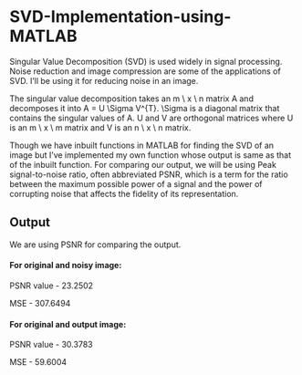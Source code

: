 # SVD-Implementation-using-MATLAB
Singular Value Decomposition (SVD) is used widely in signal processing. Noise reduction and image compression are some of the applications of SVD. I’ll be using it for reducing noise in an image.  

The singular value decomposition takes an m \ x \ n matrix A and decomposes it into A = U \Sigma V^{T}. \Sigma is a diagonal matrix that contains the singular values of A. U and V are orthogonal matrices where U is an m \ x \ m matrix and V is an n \ x \ n matrix.  

Though we have inbuilt functions in MATLAB for finding the SVD of an image but I’ve implemented my own function whose output is same as that of the inbuilt function. For comparing our output, we will be using Peak signal-to-noise ratio, often abbreviated PSNR, which is a term for the ratio between the maximum possible power of a signal and the power of corrupting noise that affects the fidelity of its representation.


## Output
We are using PSNR for comparing the output.

#### For original and noisy image: 

PSNR value - 23.2502

MSE - 307.6494



#### For original and output image: 

PSNR value - 30.3783

MSE - 59.6004

